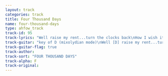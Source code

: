 ```yaml
---
layout: track
categories: track
title: Four Thousand Days
name: four-thousand-days
type: ahfow_track
track-id: 95
track-lyrics: "Well raise my rent...turn the clocks back\nHow I wish it could last forever\nFlies the size of cigarette packs\nI tried to pay with camel bucks\nRemember remember\nI'm sticking to my story\nRemember remember\nIt's all that I have left\n\nDarlin' lady listeners\nMy friends all make me sick\nListeners of the future\nCome on and help me quick\nDo you remember stumbling home?\nDo you remember dancing alone?\n\nFour thousand days\nI'm sticking to my story\nFour thousand days\nIt's all that I have left\nI got patches on my eyes\nGot pillows on my head\nSinging chacha 2000\nI need to get to bed"
track-guitar: "key of D (mixolydian mode)\nWell [D] raise my rent...turn the clocks back [F/C] [G/B] (repeat throughout verses)\nHow I wish it could last forever\nFlies the size of cigarette packs\nI tried to pay with Camel bucks\nchorus chords: D, F, G -- slide open D chord up three frets, then two more for F and G\nRe [D] member remember\nI'm [F] sticking to my [G] story\nRe [D] member remember\nIt's [F] all that I have [G] left\nDarlin' lady listeners\nMy friends all make me sick\nListeners of the future\nCome on and help me quick\nDo you remember stumbling home?\nDo you remember dancing alone?\nFour thousand days\nI'm sticking to my story\nFour thousand days\nIt's all that I have left\nI got patches on my eyes\nGot pillows on my head\nSinging chacha 2000\nI need to get to bed\n(provided by dc)"
track-guitar-flag: true
track-author: 
track-sort: "FOUR THOUSAND DAYS"
track-alpha: F
track-original: 
---
```

